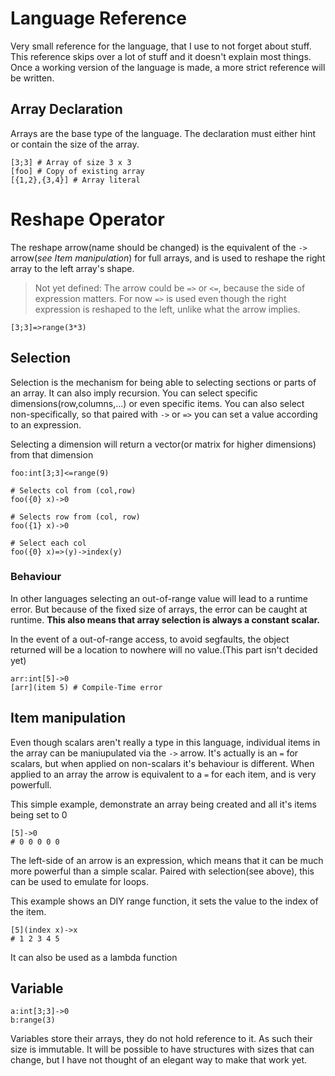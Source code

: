 # Language Reference

Very small reference for the language, that I use to not forget about stuff. This reference skips over a lot of stuff and it doesn't explain most things. Once a working version of the language is made, a more strict reference will be written.

## Array Declaration
Arrays are the base type of the language.
The declaration must either hint or contain the size of the array.
```
[3;3] # Array of size 3 x 3
[foo] # Copy of existing array
[{1,2},{3,4}] # Array literal
```
# Reshape Operator
The reshape arrow(name should be changed) is the equivalent of the ``->`` arrow(*see Item manipulation*) for full arrays, and is used to reshape the right array to the left array's shape.

> Not yet defined: The arrow could be ``=>`` or ``<=``, because the side of expression matters. For now ``=>`` is used even though the right expression is reshaped to the left, unlike what the arrow implies.

```
[3;3]=>range(3*3)
```

## Selection 

Selection is the mechanism for being able to selecting sections or parts of an array. It can also imply recursion. You can select specific dimensions(row,columns,...) or even specific items. You can also select non-specifically, so that paired with ``->`` or ``=>`` you can set a value according to an expression.


Selecting a dimension will return a vector(or matrix for higher dimensions) from that dimension
```
foo:int[3;3]<=range(9)

# Selects col from (col,row)
foo({0} x)->0

# Selects row from (col, row)
foo({1} x)->0

# Select each col
foo({0} x)=>(y)->index(y)
```

### Behaviour
In other languages selecting an out-of-range value will lead to a runtime error. But because of the fixed size of arrays, the error can be caught at runtime. **This also means that array selection is always a constant scalar.**

In the event of a out-of-range access, to avoid segfaults, the object returned will be a location to nowhere will no value.(This part isn't decided yet)

```
arr:int[5]->0
[arr](item 5) # Compile-Time error
```


## Item manipulation
Even though scalars aren't really a type in this language, individual items in the array can be maniupulated via the ``->`` arrow. It's actually is an ``=`` for scalars, but when applied on non-scalars it's behaviour is different. When applied to an array the arrow is equivalent to a ``=`` for each item, and is very powerfull.

This simple example, demonstrate an array being created and all it's items being set to 0
```
[5]->0
# 0 0 0 0 0
```

The left-side of an arrow is an expression, which means that it can be much more powerful than a simple scalar. Paired with selection(see above), this can be used to emulate for loops.

This example shows an DIY range function, it sets the value to the index of the item.
```
[5](index x)->x
# 1 2 3 4 5
```

It can also be used as a lambda function

## Variable
```
a:int[3;3]->0
b:range(3)
```

Variables store their arrays, they do not hold reference to it. As such their size is immutable. It will be possible to have structures with sizes that can change, but I have not thought of  an elegant way to make that work yet.